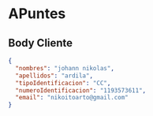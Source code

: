 # APuntes


## Body Cliente

```json
{
  "nombres": "johann nikolas",
  "apellidos": "ardila",
  "tipoIdentificacion": "CC",
  "numeroIdentificacion": "1193573611",
  "email": "nikoitoarto@gmail.com"
}
```